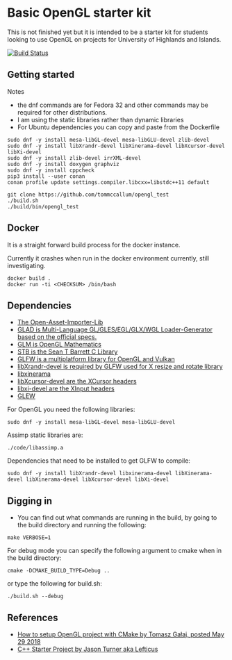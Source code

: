 # Basic OpenGL starter kit

This is not finished yet but it is intended to be a starter kit for students looking to use OpenGL on projects for University of Highlands and Islands.

<!-- [![codecov](https://codecov.io/gh/tommccallum/calc/branch/master/graph/badge.svg?token=QKAZL10PE6)](https://codecov.io/gh/tommccallum/calc) -->

[![Build Status](https://travis-ci.org/tommccallum/opengl_test.svg?branch=master)](https://travis-ci.org/tommccallum/opengl_test)


## Getting started

Notes

* the dnf commands are for Fedora 32 and other commands may be required for other distributions.
* I am using the static libraries rather than dynamic libraries
* For Ubuntu dependencies you can copy and paste from the Dockerfile

```
sudo dnf -y install mesa-libGL-devel mesa-libGLU-devel zlib-devel
sudo dnf -y install libXrandr-devel libXinerama-devel libXcursor-devel libXi-devel
sudo dnf -y install zlib-devel irrXML-devel
sudo dnf -y install doxygen graphviz
sudo dnf -y install cppcheck
pip3 install --user conan
conan profile update settings.compiler.libcxx=libstdc++11 default

git clone https://github.com/tommccallum/opengl_test
./build.sh
./build/bin/opengl_test
```

## Docker

It is a straight forward build process for the docker instance.

Currently it crashes when run in the docker environment currently, still investigating.

```
docker build .
docker run -ti <CHECKSUM> /bin/bash
```

## Dependencies

* [The Open-Asset-Importer-Lib](https://www.assimp.org/)
* [GLAD is Multi-Language GL/GLES/EGL/GLX/WGL Loader-Generator based on the official specs.](https://glad.dav1d.de/)
* [GLM is OpenGL Mathematics](https://glm.g-truc.net/0.9.9/index.html)
* [STB is the Sean T Barrett C Library](https://github.com/nothings/stb)
* [GLFW is a multiplatform library for OpenGL and Vulkan](https://www.glfw.org/)
* [libXrandr-devel is required by GLFW used for X resize and rotate library](https://www.x.org/wiki/libraries/libxrandr/)
* [libxinerama]()
* [libXcursor-devel are the XCursor headers]()
* [libxi-devel are the XInput headers]()
* [GLEW](https://github.com/nigels-com/glew)

For OpenGL you need the following libraries:
```
sudo dnf -y install mesa-libGL-devel mesa-libGLU-devel
```

Assimp static libraries are:
```
./code/libassimp.a
```

Dependencies that need to be installed to get GLFW to compile:
```
sudo dnf -y install libXrandr-devel libxinerama-devel libXinerama-devel libXinerama-devel libXcursor-devel libXi-devel
```

## Digging in

* You can find out what commands are running in the build, by going to the build directory and running the following:

```
make VERBOSE=1
```

For debug mode you can specify the following argument to cmake when in the build directory:

```
cmake -DCMAKE_BUILD_TYPE=Debug ..
```

or type the following for build.sh:

```
./build.sh --debug
```


## References

* [How to setup OpenGL project with CMake by Tomasz Gałaj, posted May 29 2018](https://shot511.github.io/2018-05-29-how-to-setup-opengl-project-with-cmake/)
* [C++ Starter Project by Jason Turner aka Lefticus](https://github.com/lefticus/cpp_starter_project)